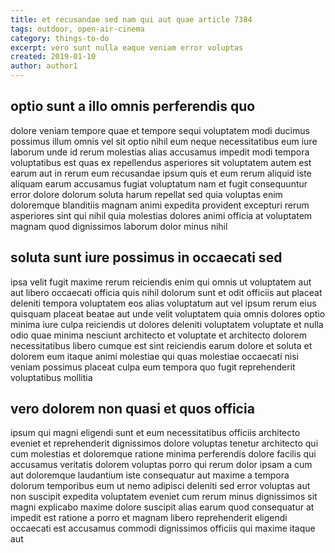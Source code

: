 ```yaml
---
title: et recusandae sed nam qui aut quae article 7384
tags: outdoor, open-air-cinema
category: things-to-do
excerpt: vero sunt nulla eaque veniam error voluptas
created: 2019-01-10
author: author1
---
```


## optio sunt a illo omnis perferendis quo

dolore veniam tempore quae et tempore sequi voluptatem modi ducimus possimus illum omnis vel sit optio nihil eum neque necessitatibus eum iure laborum unde id rerum molestias alias accusamus impedit modi tempora voluptatibus est quas ex repellendus asperiores sit voluptatem autem est earum aut in rerum eum recusandae ipsum quis et eum rerum aliquid iste aliquam earum accusamus fugiat voluptatum nam et fugit consequuntur error dolore dolorum soluta harum repellat sed quia voluptas enim doloremque blanditiis magnam animi expedita provident excepturi rerum asperiores sint qui nihil quia molestias dolores animi officia at voluptatem magnam quod dignissimos laborum dolor minus nihil

## soluta sunt iure possimus in occaecati sed

ipsa velit fugit maxime rerum reiciendis enim qui omnis ut voluptatem aut aut libero occaecati officia quis nihil dolorum sunt et odit officiis aut placeat deleniti tempora voluptatem eos alias voluptatum aut vel ipsum rerum eius quisquam placeat beatae aut unde velit voluptatem quia omnis dolores optio minima iure culpa reiciendis ut dolores deleniti voluptatem voluptate et nulla odio quae minima nesciunt architecto et voluptate et architecto dolorem necessitatibus libero cumque est sint reiciendis earum dolore et soluta et dolorem eum itaque animi molestiae qui quas molestiae occaecati nisi veniam possimus placeat culpa eum tempora quo fugit reprehenderit voluptatibus mollitia

## vero dolorem non quasi et quos officia

ipsum qui magni eligendi sunt et eum necessitatibus officiis architecto eveniet et reprehenderit dignissimos dolore voluptas tenetur architecto qui cum molestias et doloremque ratione minima perferendis dolore facilis qui accusamus veritatis dolorem voluptas porro qui rerum dolor ipsam a cum aut doloremque laudantium iste consequatur aut maxime a tempora dolorum temporibus eum ut nemo adipisci deleniti sed error voluptas aut non suscipit expedita voluptatem eveniet cum rerum minus dignissimos sit magni explicabo maxime dolore suscipit alias earum quod consequatur at impedit est ratione a porro et magnam libero reprehenderit eligendi occaecati est accusamus commodi dignissimos officiis qui maxime itaque aut
